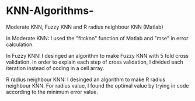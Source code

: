 # KNN-Algorithms-

Moderate KNN, Fuzzy KNN and R radius neighbour KNN (Matlab)

In Moderate KNN: I used the "fitcknn" function of Matlab and "mse" in error calculation.

In Fuzzy KNN: I desinged an algorithm to make Fuzzy KNN with 5 fold cross validation. In order to explain each step of cross validation, I divided each iteration instead of coding in a cell array.

R radius neighbour KNN: I desinged an algorithm to make R radius neighbour KNN. For radius value, I found the optimal value by trying in code according to the minimum error value. 


